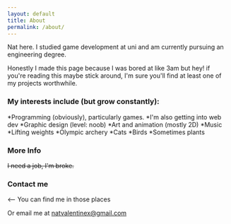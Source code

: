 ```yaml
---
layout: default
title: About
permalink: /about/
---
```


Nat here. I studied game development at uni and am currently pursuing an engineering degree.

Honestly I made this page because I was bored at like 3am but hey! if you're reading this maybe stick around, I'm sure you'll find at least one of my projects worthwhile.

### My interests include (but grow constantly):

*Programming (obviously), particularly games.
*I'm also getting into web dev
*Graphic design (level: noob)
*Art and animation (mostly 2D)
*Music
*Lifting weights
*Olympic archery
*Cats
*Birds
*Sometimes plants

### More Info

~~I need a job, I'm broke.~~

### Contact me
<-- You can find me in those places

Or email me at [natvalentinex@gmail.com](mailto:natvalentinex@gmail.com)
